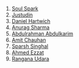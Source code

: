 <!--
To add your name to the repository contributors, Use this template below:
[Your Name Goes Here]( http://Your Github Link ) 
-->
1. [Soul Spark](https://github.com/soulspark666)
2. [Justudin](https://github.com/justudin)
3. [Daniel Hartwich](https://github.com/dhartwich1991)
4. [Anurag Sharma](https://github.com/aedorado)
5. [Abdulrahman Abdulkarim](https://github.com/AbdulDroid)
6. [Amit Chauhan](https://github.com/me-singh)
7. [Sparsh Singhal](https://github.com/sparsh1999)
8. [Ahmed Ezzat](https://github.com/AhmedMaghawry)
9. [Rangana Udara](https://github.com/ranganaudara)

